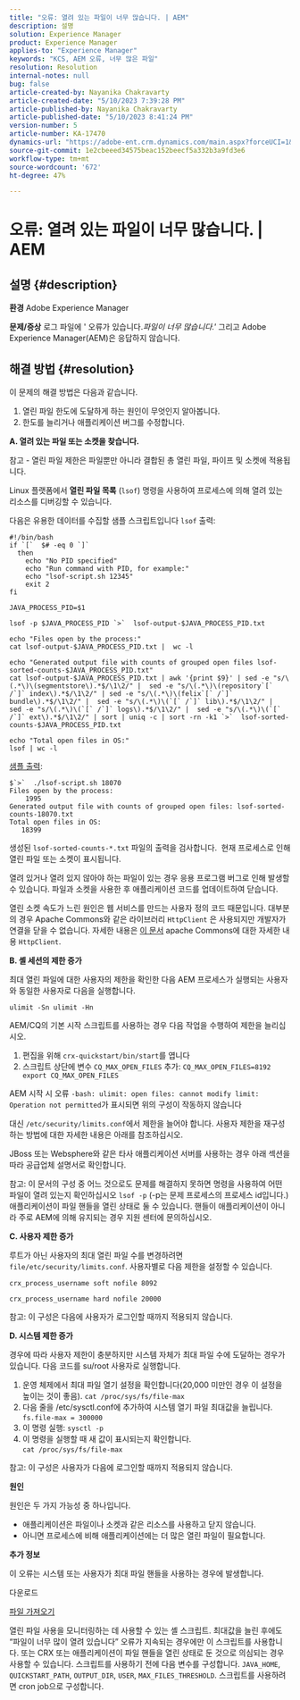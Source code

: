 ```yaml
---
title: "오류: 열려 있는 파일이 너무 많습니다. | AEM"
description: 설명
solution: Experience Manager
product: Experience Manager
applies-to: "Experience Manager"
keywords: "KCS, AEM 오류, 너무 많은 파일"
resolution: Resolution
internal-notes: null
bug: false
article-created-by: Nayanika Chakravarty
article-created-date: "5/10/2023 7:39:28 PM"
article-published-by: Nayanika Chakravarty
article-published-date: "5/10/2023 8:41:24 PM"
version-number: 5
article-number: KA-17470
dynamics-url: "https://adobe-ent.crm.dynamics.com/main.aspx?forceUCI=1&pagetype=entityrecord&etn=knowledgearticle&id=d9420f5d-6aef-ed11-8849-6045bd006239"
source-git-commit: 1e2cbeeed34575beac152beecf5a332b3a9fd3e6
workflow-type: tm+mt
source-wordcount: '672'
ht-degree: 47%

---
```


# 오류: 열려 있는 파일이 너무 많습니다. | AEM

## 설명 {#description}

<b>환경</b>
Adobe Experience Manager


<b>문제/증상</b>
로그 파일에 &#39; 오류가 있습니다.*파일이 너무 많습니다.&#39;* 그리고 Adobe Experience Manager(AEM)은 응답하지 않습니다.




## 해결 방법 {#resolution}


이 문제의 해결 방법은 다음과 같습니다.

1. 열린 파일 한도에 도달하게 하는 원인이 무엇인지 알아봅니다.
2. 한도를 늘리거나 애플리케이션 버그를 수정합니다.


<b>A. 열려 있는 파일 또는 소켓을 찾습니다.</b>

참고 - 열린 파일 제한은 파일뿐만 아니라 결합된 총 열린 파일, 파이프 및 소켓에 적용됩니다.

Linux 플랫폼에서 <b>열린 파일 목록</b> (`lsof`) 명령을 사용하여 프로세스에 의해 열려 있는 리소스를 디버깅할 수 있습니다.

다음은 유용한 데이터를 수집할 샘플 스크립트입니다 `lsof` 출력:


```
#!/bin/bash
if `[`  $# -eq 0 `]` 
  then
    echo "No PID specified"
    echo "Run command with PID, for example:"
    echo "lsof-script.sh 12345"
    exit 2
fi
 
JAVA_PROCESS_PID=$1
 
lsof -p $JAVA_PROCESS_PID `>`  lsof-output-$JAVA_PROCESS_PID.txt
 
echo "Files open by the process:"
cat lsof-output-$JAVA_PROCESS_PID.txt |  wc -l
 
echo "Generated output file with counts of grouped open files lsof-sorted-counts-$JAVA_PROCESS_PID.txt"
cat lsof-output-$JAVA_PROCESS_PID.txt | awk '{print $9}' | sed -e "s/\(.*\)\(segmentstore\).*$/\1\2/" |  sed -e "s/\(.*\)\(repository`[` /`]` index\).*$/\1\2/" | sed -e "s/\(.*\)\(felix`[` /`]` bundle\).*$/\1\2/" |  sed -e "s/\(.*\)\(`[` /`]` lib\).*$/\1\2/" |  sed -e "s/\(.*\)\(`[` /`]` logs\).*$/\1\2/" |  sed -e "s/\(.*\)\(`[` /`]` ext\).*$/\1\2/" | sort | uniq -c | sort -rn -k1 `>`  lsof-sorted-counts-$JAVA_PROCESS_PID.txt
 
echo "Total open files in OS:"
lsof | wc -l
```


<u>샘플 출력</u>:


```
$`>`  ./lsof-script.sh 18070
Files open by the process:
    1995
Generated output file with counts of grouped open files: lsof-sorted-counts-18070.txt
Total open files in OS:
   18399
```


생성된 `lsof-sorted-counts-*.txt` 파일의 출력을 검사합니다.  현재 프로세스로 인해 열린 파일 또는 소켓이 표시됩니다.

열려 있거나 열려 있지 않아야 하는 파일이 있는 경우 응용 프로그램 버그로 인해 발생할 수 있습니다. 파일과 소켓을 사용한 후 애플리케이션 코드를 업데이트하여 닫습니다.

열린 소켓 속도가 느린 원인은 웹 서비스를 만드는 사용자 정의 코드 때문입니다. 대부분의 경우 Apache Commons와 같은 라이브러리 `HttpClient` 은 사용되지만 개발자가 연결을 닫을 수 없습니다. 자세한 내용은 [이 문서](https://stackoverflow.com/questions/43454514/proper-usage-of-apache-httpclient-and-when-to-close-it) apache Commons에 대한 자세한 내용 `HttpClient`.

<b>B. 셸 세션의 제한 증가</b>

최대 열린 파일에 대한 사용자의 제한을 확인한 다음 AEM 프로세스가 실행되는 사용자와 동일한 사용자로 다음을 실행합니다.

`ulimit -Sn ulimit -Hn`

AEM/CQ의 기본 시작 스크립트를 사용하는 경우 다음 작업을 수행하여 제한을 늘리십시오.

1. 편집을 위해 `crx-quickstart/bin/start`를 엽니다
2. 스크립트 상단에 변수 `CQ_MAX_OPEN_FILES` 추가:    `CQ_MAX_OPEN_FILES=8192 export CQ_MAX_OPEN_FILES`


AEM 시작 시 오류 `-bash: ulimit: open files: cannot modify limit: Operation not permitted`가 표시되면 위의 구성이 작동하지 않습니다

대신 `/etc/security/limits.conf`에서 제한을 늘어야 합니다. 사용자 제한을 재구성하는 방법에 대한 자세한 내용은 아래를 참조하십시오.

JBoss 또는 Websphere와 같은 타사 애플리케이션 서버를 사용하는 경우 아래 섹션을 따라 공급업체 설명서로 확인합니다.

참고: 이 문서의 구성 중 어느 것으로도 문제를 해결하지 못하면 명령을 사용하여 어떤 파일이 열려 있는지 확인하십시오 `lsof -p` (-p는 문제 프로세스의 프로세스 id입니다.) 애플리케이션이 파일 핸들을 열린 상태로 둘 수 있습니다. 핸들이 애플리케이션이 아니라 주로 AEM에 의해 유지되는 경우 지원 센터에 문의하십시오.

<b>C. 사용자 제한 증가</b>

루트가 아닌 사용자의 최대 열린 파일 수를 변경하려면 `file/etc/security/limits.conf`. 사용자별로 다음 제한을 설정할 수 있습니다.

`crx_process_username soft nofile 8092`

`crx_process_username hard nofile 20000`

참고: 이 구성은 다음에 사용자가 로그인할 때까지 적용되지 않습니다.

<b>D. 시스템 제한 증가</b>

경우에 따라 사용자 제한이 충분하지만 시스템 자체가 최대 파일 수에 도달하는 경우가 있습니다. 다음 코드를 su/root 사용자로 실행합니다.

1. 운영 체제에서 최대 파일 열기 설정을 확인합니다(20,000 미만인 경우 이 설정을 높이는 것이 좋음).
   `cat /proc/sys/fs/file-max`
2. 다음 줄을 /etc/sysctl.conf에 추가하여 시스템 열기 파일 최대값을 늘립니다.
   `fs.file-max = 300000`
3. 이 명령 실행:
   `sysctl -p`
4. 이 명령을 실행할 때 새 값이 표시되는지 확인합니다.    
   `cat /proc/sys/fs/file-max`


참고: 이 구성은 사용자가 다음에 로그인할 때까지 적용되지 않습니다.

<b>원인</b>

원인은 두 가지 가능성 중 하나입니다.

- 애플리케이션은 파일이나 소켓과 같은 리소스를 사용하고 닫지 않습니다.
- 아니면 프로세스에 비해 애플리케이션에는 더 많은 열린 파일이 필요합니다.


<b>추가 정보</b>

이 오류는 시스템 또는 사용자가 최대 파일 핸들을 사용하는 경우에 발생합니다.

다운로드

[파일 가져오기](https://helpx.adobe.com/experience-manager/kb/CQ55MonitoringTooManyOpenFiles/jcr:content/main-pars/download-section/download-1/file.res/disable-monitoring-scripts-1.0.zip "check_open_files.sh")

열린 파일 사용을 모니터링하는 데 사용할 수 있는 셸 스크립트. 최대값을 늘린 후에도 “파일이 너무 많이 열려 있습니다” 오류가 지속되는 경우에만 이 스크립트를 사용합니다. 또는 CRX 또는 애플리케이션이 파일 핸들을 열린 상태로 둔 것으로 의심되는 경우 사용할 수 있습니다. 스크립트를 사용하기 전에 다음 변수를 구성합니다. `JAVA_HOME`, `QUICKSTART_PATH`, `OUTPUT_DIR`, `USER`, `MAX_FILES_THRESHOLD`. 스크립트를 사용하려면 cron job으로 구성합니다.
